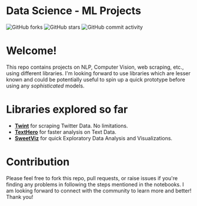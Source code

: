 # Data Science - ML Projects
![GitHub forks](https://img.shields.io/github/forks/vidyap-xgboost/DataScience-ML_Projects?label=Fork&style=plastic) ![GitHub stars](https://img.shields.io/github/stars/vidyap-xgboost/DataScience-ML_Projects?style=plastic) ![GitHub commit activity](https://img.shields.io/github/commit-activity/m/vidyap-xgboost/DataScience-ML_Projects?style=plastic)

# Welcome! 
This repo contains projects on NLP, Computer Vision, web scraping, etc., using different libraries. I'm looking forward to use libraries which are lesser known and could be potentially useful to spin up a quick prototype before using any *sophisticated* models.


# Libraries explored so far
- **[Twint](https://github.com/twintproject/twint)** for scraping Twitter Data. No limitations.
- **[TextHero](https://github.com/jbesomi/texthero)** for faster analysis on Text Data.
- **[SweetViz](https://github.com/fbdesignpro/sweetviz)** for quick Exploratory Data Analysis and Visualizations.


# Contribution
Please feel free to fork this repo, pull requests, or raise issues if you're finding any problems in following the steps mentioned in the notebooks. I am looking forward to connect with the community to learn more and better! Thank you!
